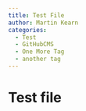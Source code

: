 ```yaml
---
title: Test File 
author: Martin Kearn  
categories:
  - Test
  - GitHubCMS 
  - One More Tag
  - another tag
---
```


# Test file
